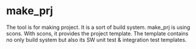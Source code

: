 make_prj
========

The tool is for making project. It is a sort of build system.
make_prj is using scons. With scons, it provides the project template. The template contains no only build system but also its SW unit test & integration test templates.


